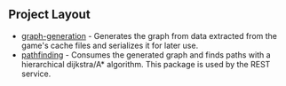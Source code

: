 ## Project Layout

- [graph-generation](osrs-pathfinder/graph-generation/src/main/java/dev/dqw4w9wgxcq/pathfinder/graphgeneration) - Generates the graph from data extracted from the game's cache files and serializes it for later use.
- [pathfinding](osrs-pathfinder/pathfinding/src/main/java/dev/dqw4w9wgxcq/pathfinder) - Consumes the generated graph and finds paths with a hierarchical dijkstra/A* algorithm. This package is used by the REST service.
